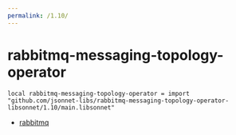 ```yaml
---
permalink: /1.10/
---
```


# rabbitmq-messaging-topology-operator

```jsonnet
local rabbitmq-messaging-topology-operator = import "github.com/jsonnet-libs/rabbitmq-messaging-topology-operator-libsonnet/1.10/main.libsonnet"
```



* [rabbitmq](rabbitmq/index.md)